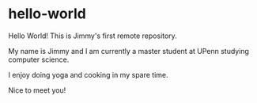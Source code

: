 # hello-world

Hello World! This is Jimmy's first remote repository.

My name is Jimmy and I am currently a master student at UPenn studying computer science.

I enjoy doing yoga and cooking in my spare time.

Nice to meet you!
